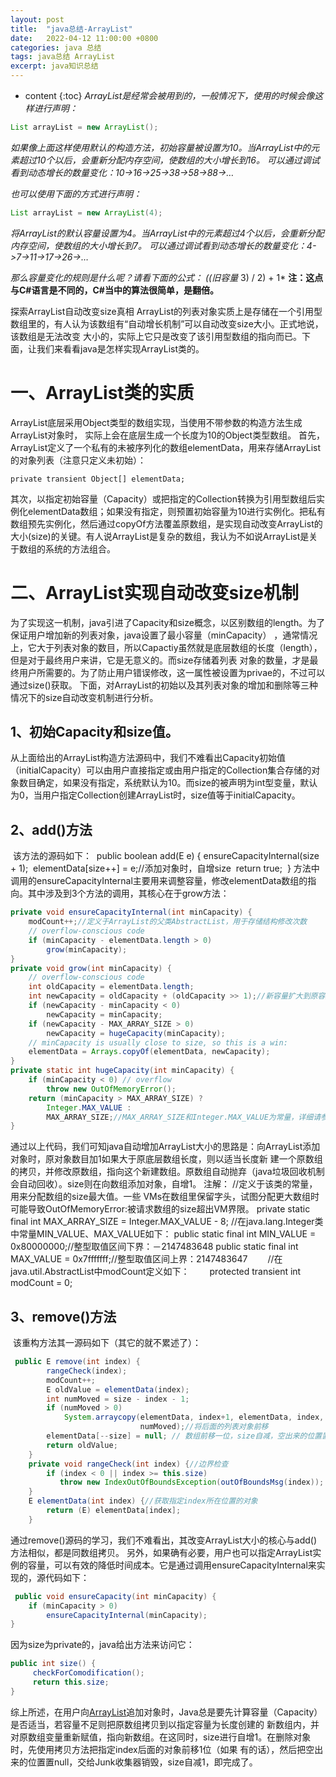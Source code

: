 ```yaml
---
layout: post
title:  "java总结-ArrayList"
date:   2022-04-12 11:00:00 +0800
categories: java 总结
tags: java总结 ArrayList
excerpt: java知识总结
---
```




* content
{:toc}
*ArrayList是经常会被用到的，一般情况下，使用的时候会像这样进行声明：*

```java
List arrayList = new ArrayList();
```

*如果像上面这样使用默认的构造方法，初始容量被设置为10。当ArrayList中的元素超过10个以后，会重新分配内存空间，使数组的大小增长到16。*
*可以通过调试看到动态增长的数量变化：10->16->25->38->58->88->…*

*也可以使用下面的方式进行声明：*

```java
List arrayList = new ArrayList(4);
```

*将ArrayList的默认容量设置为4。当ArrayList中的元素超过4个以后，会重新分配内存空间，使数组的大小增长到7。*
*可以通过调试看到动态增长的数量变化：4->7->11->17->26->…*

*那么容量变化的规则是什么呢？请看下面的公式：*
*((旧容量* 3) / 2) + 1*
**注：这点与C#语言是不同的，C#当中的算法很简单，是翻倍。**



探索ArrayList自动改变size真相
ArrayList的列表对象实质上是存储在一个引用型数组里的，有人认为该数组有“自动增长机制”可以自动改变size大小。正式地说，该数组是无法改变
大小的，实际上它只是改变了该引用型数组的指向而已。下面，让我们来看看java是怎样实现ArrayList类的。

# 一、ArrayList类的实质

​     ArrayList底层采用Object类型的数组实现，当使用不带参数的构造方法生成ArrayList对象时，
实际上会在底层生成一个长度为10的Object类型数组。
​    首先，ArrayList定义了一个私有的未被序列化的数组elementData，用来存储ArrayList的对象列表（注意只定义未初始）：

    private transient Object[] elementData;

  其次，以指定初始容量（Capacity）或把指定的Collection转换为引用型数组后实例化elementData数组；如果没有指定，则预置初始容量为10进行实例化。把私有数组预先实例化，然后通过copyOf方法覆盖原数组，是实现自动改变ArrayList的大小(size)的关键。有人说ArrayList是复杂的数组，我认为不如说ArrayList是关于数组的系统的方法组合。

# 二、ArrayList实现自动改变size机制

   为了实现这一机制，java引进了Capacity和size概念，以区别数组的length。为了保证用户增加新的列表对象，java设置了最小容量（minCapacity）
，通常情况上，它大于列表对象的数目，所以Capactiy虽然就是底层数组的长度（length），但是对于最终用户来讲，它是无意义的。而size存储着列表
对象的数量，才是最终用户所需要的。为了防止用户错误修改，这一属性被设置为privae的，不过可以通过size()获取。
   下面，对ArrayList的初始以及其列表对象的增加和删除等三种情况下的size自动改变机制进行分析。

## 1、初始Capacity和size值。

   从上面给出的ArrayList构造方法源码中，我们不难看出Capacity初始值（initialCapacity）可以由用户直接指定或由用户指定的Collection集合存储的对象数目确定，如果没有指定，系统默认为10。而size的被声明为int型变量，默认为0，当用户指定Collection创建ArrayList时，size值等于initialCapacity。

## 2、add()方法

​    该方法的源码如下：
​    public boolean add(E e) {
​        ensureCapacityInternal(size + 1);
​        elementData[size++] = e;//添加对象时，自增size
​        return true;
​    }
​    方法中调用的ensureCapacityInternal主要用来调整容量，修改elementData数组的指向。其中涉及到3个方法的调用，其核心在于grow方法：

```java
private void ensureCapacityInternal(int minCapacity) {
    modCount++;//定义于ArrayList的父类AbstractList，用于存储结构修改次数
    // overflow-conscious code
    if (minCapacity - elementData.length > 0)
        grow(minCapacity);
}  
private void grow(int minCapacity) {
    // overflow-conscious code
    int oldCapacity = elementData.length;
    int newCapacity = oldCapacity + (oldCapacity >> 1);//新容量扩大到原容量的1.5倍，右移一位相关于原数值除以2。
    if (newCapacity - minCapacity < 0)
        newCapacity = minCapacity;
    if (newCapacity - MAX_ARRAY_SIZE > 0)
        newCapacity = hugeCapacity(minCapacity);
    // minCapacity is usually close to size, so this is a win:
    elementData = Arrays.copyOf(elementData, newCapacity);
}
private static int hugeCapacity(int minCapacity) {
    if (minCapacity < 0) // overflow
        throw new OutOfMemoryError();
    return (minCapacity > MAX_ARRAY_SIZE) ?
        Integer.MAX_VALUE :
        MAX_ARRAY_SIZE;//MAX_ARRAY_SIZE和Integer.MAX_VALUE为常量，详细请参阅下面的注解
}
```

   通过以上代码，我们可知java自动增加ArrayList大小的思路是：向ArrayList添加对象时，原对象数目加1如果大于原底层数组长度，则以适当长度新
建一个原数组的拷贝，并修改原数组，指向这个新建数组。原数组自动抛弃（java垃圾回收机制会自动回收）。size则在向数组添加对象，自增1。
   注解：
    //定义于该类的常量，用来分配数组的size最大值。一些 VMs在数组里保留字头，试图分配更大数组时可能导致OutOfMemoryError:被请求数组的size超出VM界限。
    private static final int MAX_ARRAY_SIZE = Integer.MAX_VALUE - 8;
   //在java.lang.Integer类中常量MIN_VALUE、MAX_VALUE如下：
   public static final int   MIN_VALUE = 0x80000000;//整型取值区间下界：－2147483648
   public static final int   MAX_VALUE = 0x7fffffff;//整型取值区间上界：2147483647
　　//在java.util.AbstractList中modCount定义如下：
　　protected transient int modCount = 0;



## 3、remove()方法

​    该重构方法其一源码如下（其它的就不累述了）：
   

```java
 public E remove(int index) {
        rangeCheck(index);
        modCount++;
        E oldValue = elementData(index);
        int numMoved = size - index - 1;
        if (numMoved > 0)
            System.arraycopy(elementData, index+1, elementData, index,
                             numMoved);//将后面的列表对象前移
        elementData[--size] = null; // 数组前移一位，size自减，空出来的位置置null，具体的对象的销毁由Junk收集器负责
        return oldValue;
    }
    private void rangeCheck(int index) {//边界检查
        if (index < 0 || index >= this.size)
           throw new IndexOutOfBoundsException(outOfBoundsMsg(index));
    }
    E elementData(int index) {//获取指定index所在位置的对象
        return (E) elementData[index];
    }

```
通过remove()源码的学习，我们不难看出，其改变ArrayList大小的核心与add()方法相似，都是同数组拷贝。
另外，如果确有必要，用户也可以指定ArrayList实例的容量，可以有效的降低时间成本。它是通过调用ensureCapacityInternal来实现的，源代码如下：

```java
 public void ensureCapacity(int minCapacity) {
	if (minCapacity > 0)
		ensureCapacityInternal(minCapacity);
}
```

   因为size为private的，java给出方法来访问它：

```java
public int size() {
     checkForComodification();
     return this.size;
}
```

综上所述，在用户向[ArrayList](https://so.csdn.net/so/search?q=ArrayList&spm=1001.2101.3001.7020)追加对象时，Java总是要先计算容量（Capacity）是否适当，若容量不足则把原数组拷贝到以指定容量为长度创建的
新数组内，并对原数组变量重新赋值，指向新数组。在这同时，size进行自增1。在删除对象时，先使用拷贝方法把指定index后面的对象前移1位（如果
有的话），然后把空出来的位置置null，交给Junk收集器销毁，size自减1，即完成了。